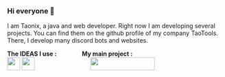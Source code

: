 <link rel="stylesheet" type="text/css" media="all" href="URL" />

### Hi everyone 👋

I am Taonix, a java and web developer. Right now I am developing several projects. You can find them on the github profile of my company TaoTools. There, I develop many discord bots and websites.

**The IDEAS I use :**&nbsp;&nbsp;&nbsp;&nbsp;&nbsp;&nbsp;&nbsp;&nbsp;&nbsp;&nbsp;&nbsp;&nbsp;&nbsp;&nbsp;&nbsp;**My main project :**<br>
<img width="30px" height="30px" src="https://upload.wikimedia.org/wikipedia/commons/thumb/d/d5/IntelliJ_IDEA_Logo.svg/1024px-IntelliJ_IDEA_Logo.svg.png">
<img width="30px" height="30px" src="https://upload.wikimedia.org/wikipedia/commons/thumb/9/9a/Visual_Studio_Code_1.35_icon.svg/1200px-Visual_Studio_Code_1.35_icon.svg.png">&nbsp;&nbsp;&nbsp;&nbsp;&nbsp;&nbsp;&nbsp;&nbsp;&nbsp;&nbsp;&nbsp;&nbsp;&nbsp;&nbsp;&nbsp;&nbsp;&nbsp;&nbsp;&nbsp;&nbsp;&nbsp;&nbsp;&nbsp;&nbsp;&nbsp;&nbsp;&nbsp;&nbsp;&nbsp;&nbsp;&nbsp;&nbsp;&nbsp;<img class="book" width="150px" height="30px" src="https://github.com/taonix/Taonix/blob/main/JavaUtilsLogo.png?raw=true">
